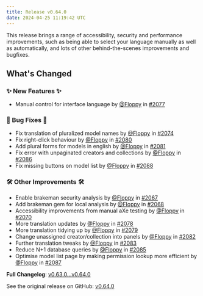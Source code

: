 ```yaml
---
title: Release v0.64.0
date: 2024-04-25 11:19:42 UTC
---
```

This release brings a range of accessibility, security and performance improvements, such as being able to select your language manually as well as automatically, and lots of other behind-the-scenes improvements and bugfixes.

<!-- Release notes generated using configuration in .github/release.yml at main -->

## What's Changed
### ✨ New Features ✨
* Manual control for interface language by [@Floppy](https://github.com/Floppy) in [#2077](https://github.com/manyfold3d/manyfold/pull/2077)
### 🐛 Bug Fixes 🐛
* Fix translation of pluralized model names by [@Floppy](https://github.com/Floppy) in [#2074](https://github.com/manyfold3d/manyfold/pull/2074)
* Fix right-click behaviour by [@Floppy](https://github.com/Floppy) in [#2080](https://github.com/manyfold3d/manyfold/pull/2080)
* Add plural forms for models in english by [@Floppy](https://github.com/Floppy) in [#2081](https://github.com/manyfold3d/manyfold/pull/2081)
* Fix error with unpaginated creators and collections by [@Floppy](https://github.com/Floppy) in [#2086](https://github.com/manyfold3d/manyfold/pull/2086)
* Fix missing buttons on model list by [@Floppy](https://github.com/Floppy) in [#2088](https://github.com/manyfold3d/manyfold/pull/2088)
### 🛠️ Other Improvements 🛠️
* Enable brakeman security analysis by [@Floppy](https://github.com/Floppy) in [#2067](https://github.com/manyfold3d/manyfold/pull/2067)
* Add brakeman gem for local analysis by [@Floppy](https://github.com/Floppy) in [#2068](https://github.com/manyfold3d/manyfold/pull/2068)
* Accessibility improvements from manual aXe testing by [@Floppy](https://github.com/Floppy) in [#2070](https://github.com/manyfold3d/manyfold/pull/2070)
* More translation updates by [@Floppy](https://github.com/Floppy) in [#2078](https://github.com/manyfold3d/manyfold/pull/2078)
* More translation tidying up by [@Floppy](https://github.com/Floppy) in [#2079](https://github.com/manyfold3d/manyfold/pull/2079)
* Change unassigned creator/collection into panels by [@Floppy](https://github.com/Floppy) in [#2082](https://github.com/manyfold3d/manyfold/pull/2082)
* Further translation tweaks by [@Floppy](https://github.com/Floppy) in [#2083](https://github.com/manyfold3d/manyfold/pull/2083)
* Reduce N+1 database queries by [@Floppy](https://github.com/Floppy) in [#2085](https://github.com/manyfold3d/manyfold/pull/2085)
* Optimise model list page by making permission lookup more efficient by [@Floppy](https://github.com/Floppy) in [#2087](https://github.com/manyfold3d/manyfold/pull/2087)


**Full Changelog**: [v0.63.0...v0.64.0](https://github.com/manyfold3d/manyfold/compare/v0.63.0...v0.64.0)

See the original release on GitHub: [v0.64.0](https://github.com/manyfold3d/manyfold/releases/tag/v0.64.0)
